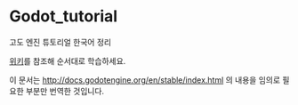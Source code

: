 # Godot_tutorial
고도 엔진 튜토리얼 한국어 정리


[위키](https://github.com/HyeongTak/Godot_tutorial/wiki)를 참조해 순서대로 학습하세요.

이 문서는 http://docs.godotengine.org/en/stable/index.html 의 내용을
임의로 필요한 부분만 번역한 것입니다.
